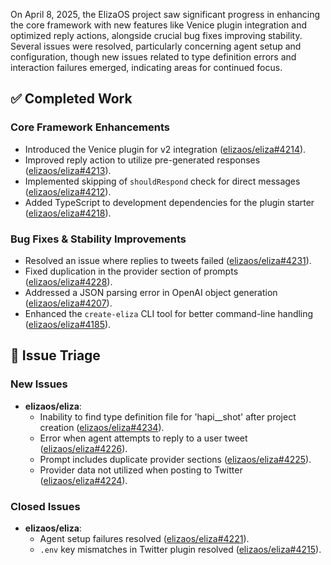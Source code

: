 On April 8, 2025, the ElizaOS project saw significant progress in enhancing the core framework with new features like Venice plugin integration and optimized reply actions, alongside crucial bug fixes improving stability. Several issues were resolved, particularly concerning agent setup and configuration, though new issues related to type definition errors and interaction failures emerged, indicating areas for continued focus.

## ✅ Completed Work

### Core Framework Enhancements
- Introduced the Venice plugin for v2 integration ([elizaos/eliza#4214](https://github.com/elizaos/eliza/pull/4214)).
- Improved reply action to utilize pre-generated responses ([elizaos/eliza#4213](https://github.com/elizaos/eliza/pull/4213)).
- Implemented skipping of `shouldRespond` check for direct messages ([elizaos/eliza#4212](https://github.com/elizaos/eliza/pull/4212)).
- Added TypeScript to development dependencies for the plugin starter ([elizaos/eliza#4218](https://github.com/elizaos/eliza/pull/4218)).

### Bug Fixes & Stability Improvements
- Resolved an issue where replies to tweets failed ([elizaos/eliza#4231](https://github.com/elizaos/eliza/pull/4231)).
- Fixed duplication in the provider section of prompts ([elizaos/eliza#4228](https://github.com/elizaos/eliza/pull/4228)).
- Addressed a JSON parsing error in OpenAI object generation ([elizaos/eliza#4207](https://github.com/elizaos/eliza/pull/4207)).
- Enhanced the `create-eliza` CLI tool for better command-line handling ([elizaos/eliza#4185](https://github.com/elizaos/eliza/pull/4185)).

## 🐞 Issue Triage

### New Issues
- **elizaos/eliza**:
    - Inability to find type definition file for 'hapi__shot' after project creation ([elizaos/eliza#4234](https://github.com/elizaos/eliza/issues/4234)).
    - Error when agent attempts to reply to a user tweet ([elizaos/eliza#4226](https://github.com/elizaos/eliza/issues/4226)).
    - Prompt includes duplicate provider sections ([elizaos/eliza#4225](https://github.com/elizaos/eliza/issues/4225)).
    - Provider data not utilized when posting to Twitter ([elizaos/eliza#4224](https://github.com/elizaos/eliza/issues/4224)).

### Closed Issues
- **elizaos/eliza**:
    - Agent setup failures resolved ([elizaos/eliza#4221](https://github.com/elizaos/eliza/issues/4221)).
    - `.env` key mismatches in Twitter plugin resolved ([elizaos/eliza#4215](https://github.com/elizaos/eliza/issues/4215)).